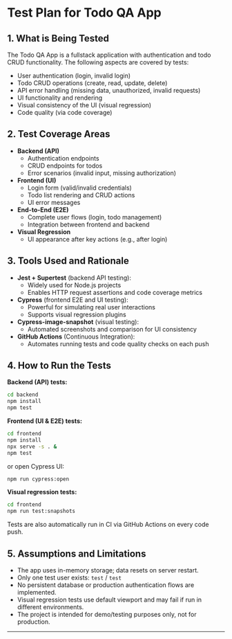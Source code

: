 # Test Plan for Todo QA App

## 1. What is Being Tested

The Todo QA App is a fullstack application with authentication and todo CRUD functionality. The following aspects are covered by tests:
- User authentication (login, invalid login)
- Todo CRUD operations (create, read, update, delete)
- API error handling (missing data, unauthorized, invalid requests)
- UI functionality and rendering
- Visual consistency of the UI (visual regression)
- Code quality (via code coverage)

## 2. Test Coverage Areas

- **Backend (API)**
  - Authentication endpoints
  - CRUD endpoints for todos
  - Error scenarios (invalid input, missing authorization)
- **Frontend (UI)**
  - Login form (valid/invalid credentials)
  - Todo list rendering and CRUD actions
  - UI error messages
- **End-to-End (E2E)**
  - Complete user flows (login, todo management)
  - Integration between frontend and backend
- **Visual Regression**
  - UI appearance after key actions (e.g., after login)

## 3. Tools Used and Rationale

- **Jest + Supertest** (backend API testing):
  - Widely used for Node.js projects
  - Enables HTTP request assertions and code coverage metrics
- **Cypress** (frontend E2E and UI testing):
  - Powerful for simulating real user interactions
  - Supports visual regression plugins
- **Cypress-image-snapshot** (visual testing):
  - Automated screenshots and comparison for UI consistency
- **GitHub Actions** (Continuous Integration):
  - Automates running tests and code quality checks on each push

## 4. How to Run the Tests

**Backend (API) tests:**
```sh
cd backend
npm install
npm test
```

**Frontend (UI & E2E) tests:**
```sh
cd frontend
npm install
npx serve -s . &
npm test
```
or open Cypress UI:
```sh
npm run cypress:open
```

**Visual regression tests:**
```sh
cd frontend
npm run test:snapshots
```

Tests are also automatically run in CI via GitHub Actions on every code push.

## 5. Assumptions and Limitations

- The app uses in-memory storage; data resets on server restart.
- Only one test user exists: `test` / `test`
- No persistent database or production authentication flows are implemented.
- Visual regression tests use default viewport and may fail if run in different environments.
- The project is intended for demo/testing purposes only, not for production.

---
